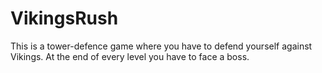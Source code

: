 # VikingsRush
This is a tower-defence game where you have to defend yourself against Vikings. At the end of every level you have to face a boss.
